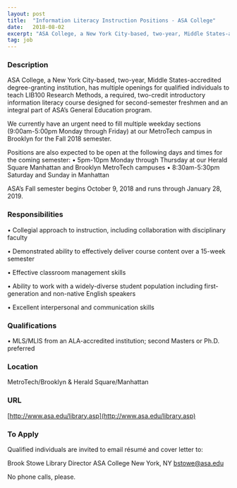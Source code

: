 ```yaml
---
layout: post
title:  "Information Literacy Instruction Positions - ASA College"
date:   2018-08-02
excerpt: "ASA College, a New York City-based, two-year, Middle States-accredited degree-granting institution, has multiple openings for qualified individuals to teach LIB100 Research Methods, a required, two-credit introductory information literacy course designed for second-semester freshmen and an integral part of ASA’s General Education program. We currently have an urgent need to fill..."
tag: job
---
```


### Description   

ASA College, a New York City-based, two-year, Middle States-accredited degree-granting institution, has multiple openings for qualified individuals to teach LIB100 Research Methods, a required, two-credit introductory information literacy course designed for second-semester freshmen and an integral part of ASA’s General Education program. 

We currently have an urgent need to fill multiple weekday sections (9:00am-5:00pm Monday through Friday) at our MetroTech campus in Brooklyn for the Fall 2018 semester.

Positions are also expected to be open at the following days and times for the coming semester:
•	5pm-10pm Monday through Thursday at our Herald Square Manhattan and Brooklyn MetroTech campuses
•	8:30am-5:30pm Saturday and Sunday in Manhattan

ASA’s Fall semester begins October 9, 2018 and runs through January 28, 2019.



### Responsibilities   


• 	Collegial approach to instruction, including collaboration with disciplinary faculty

• 	Demonstrated ability to effectively deliver course content over a 15-week semester

• 	Effective classroom management skills

• 	Ability to work with a widely-diverse student population including first-generation and non-native English speakers

• 	Excellent interpersonal and communication skills



### Qualifications   


• 	MLS/MLIS from an ALA-accredited institution; second Masters or Ph.D. preferred




### Location   

MetroTech/Brooklyn & Herald Square/Manhattan


### URL   

[http://www.asa.edu/library.asp](http://www.asa.edu/library.asp)

### To Apply   

Qualified individuals are invited to email résumé and cover letter to:
 
Brook Stowe
Library Director
ASA College
New York, NY
bstowe@asa.edu

No phone calls, please. 






